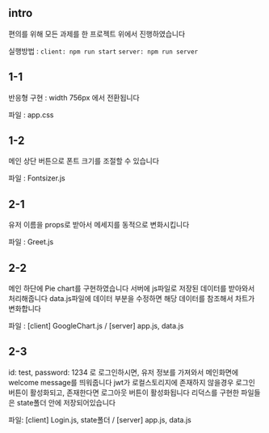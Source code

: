 ## intro

편의를 위해 모든 과제를 한 프로젝트 위에서 진행하였습니다

실행방법 : 
```client: npm run start```
```server: npm run server```


## 1-1 

반응형 구현 : width 756px 에서 
전환됩니다

파일 : app.css

## 1-2

메인 상단 
버튼으로 폰트 크기를 
조절할 수 있습니다

파일 : Fontsizer.js

## 2-1

유저 이름을 props로 받아서 메세지를 동적으로 변화시킵니다

파일 : Greet.js


## 2-2

메인 하단에 Pie chart를 구현하였습니다
서버에 js파일로 저장된 데이터를 받아와서 처리해줍니다
data.js파일에 데이터 부분을 수정하면 해당 데이터를 참조해서 차트가 변화합니다

파일 : [client] GoogleChart.js / [server] app.js, data.js

## 2-3

id: test, password: 1234 로 로그인하시면, 
유저 정보를 가져와서 메인화면에 welcome message를 띄워줍니다
jwt가 로컬스토리지에 존재하지 않을경우 로그인 버튼이 활성화되고, 존재한다면 로그아웃 버튼이 활성화됩니다
리덕스를 구현한 파일들은 state폴더 안에 저장되어있습니다


파일: [client] Login.js, state폴더  / [server] app.js, data.js



